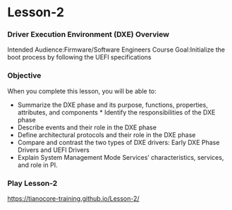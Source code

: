 <!--- @file
  Readme.md for UEFI / EDK II Training Tianocore On-line Lesson-2

  Copyright (c) 2019, Intel Corporation. All rights reserved.<BR>

  Redistribution and use in source (original document form) and 'compiled'
  forms (converted to PDF, epub, HTML and other formats) with or without
  modification, are permitted provided that the following conditions are met:

  1) Redistributions of source code (original document form) must retain the
     above copyright notice, this list of conditions and the following
     disclaimer as the first lines of this file unmodified.

  2) Redistributions in compiled form (transformed to other DTDs, converted to
     PDF, epub, HTML and other formats) must reproduce the above copyright
     notice, this list of conditions and the following disclaimer in the
     documentation and/or other materials provided with the distribution.

  THIS DOCUMENTATION IS PROVIDED BY TIANOCORE PROJECT "AS IS" AND ANY EXPRESS OR
  IMPLIED WARRANTIES, INCLUDING, BUT NOT LIMITED TO, THE IMPLIED WARRANTIES OF
  MERCHANTABILITY AND FITNESS FOR A PARTICULAR PURPOSE ARE DISCLAIMED. IN NO
  EVENT SHALL TIANOCORE PROJECT  BE LIABLE FOR ANY DIRECT, INDIRECT, INCIDENTAL,
  SPECIAL, EXEMPLARY, OR CONSEQUENTIAL DAMAGES (INCLUDING, BUT NOT LIMITED TO,
  PROCUREMENT OF SUBSTITUTE GOODS OR SERVICES; LOSS OF USE, DATA, OR PROFITS;
  OR BUSINESS INTERRUPTION) HOWEVER CAUSED AND ON ANY THEORY OF LIABILITY,
  WHETHER IN CONTRACT, STRICT LIABILITY, OR TORT (INCLUDING NEGLIGENCE OR
  OTHERWISE) ARISING IN ANY WAY OUT OF THE USE OF THIS DOCUMENTATION, EVEN IF
  ADVISED OF THE POSSIBILITY OF SUCH DAMAGE.

-->
# Lesson-2
### Driver Execution Environment (DXE) Overview

Intended Audience:Firmware/Software Engineers Course Goal:Initialize the boot process by following the UEFI specifications

### Objective

When you complete this lesson, you will be able to:

- Summarize the DXE phase and its purpose, functions, properties, attributes, and components * Identify the responsibilities of the DXE phase
- Describe events and their role in the DXE phase
- Define architectural protocols and their role in the DXE phase
- Compare and contrast the two types of DXE drivers: Early DXE Phase Drivers and UEFI Drivers
- Explain System Management Mode Services’ characteristics, services, and role in PI.

### Play Lesson-2
 https://tianocore-training.github.io/Lesson-2/ 
 
